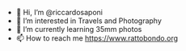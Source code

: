 - 👋 Hi, I’m @riccardosaponi
- 👀 I’m interested in Travels and Photography
- 🌱 I’m currently learning 35mm photos
- 📫 How to reach me https://www.rattobondo.org

<!---
riccardosaponi/riccardosaponi is a ✨ special ✨ repository because its `README.md` (this file) appears on your GitHub profile.
You can click the Preview link to take a look at your changes.
--->
